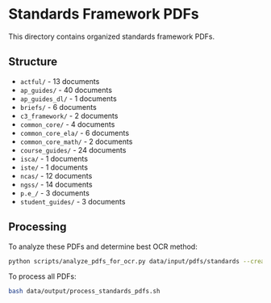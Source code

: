 # Standards Framework PDFs

This directory contains organized standards framework PDFs.

## Structure

- `actful/` - 13 documents
- `ap_guides/` - 40 documents
- `ap_guides_dl/` - 1 documents
- `briefs/` - 6 documents
- `c3_framework/` - 2 documents
- `common_core/` - 4 documents
- `common_core_ela/` - 6 documents
- `common_core_math/` - 2 documents
- `course_guides/` - 24 documents
- `isca/` - 1 documents
- `iste/` - 1 documents
- `ncas/` - 12 documents
- `ngss/` - 14 documents
- `p.e_/` - 3 documents
- `student_guides/` - 3 documents

## Processing

To analyze these PDFs and determine best OCR method:
```bash
python scripts/analyze_pdfs_for_ocr.py data/input/pdfs/standards --create-script
```

To process all PDFs:
```bash
bash data/output/process_standards_pdfs.sh
```
